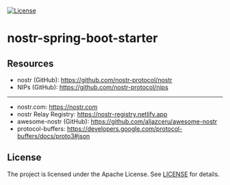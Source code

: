 [![License](https://img.shields.io/github/license/theborakompanioni/nostr-spring-boot-starter.svg?maxAge=2592000)](https://github.com/theborakompanioni/nostr-spring-boot-starter/blob/master/LICENSE)

nostr-spring-boot-starter
===


## Resources

- nostr (GitHub): https://github.com/nostr-protocol/nostr
- NIPs (GitHub): https://github.com/nostr-protocol/nips

---

- nostr.com: https://nostr.com
- nostr Relay Registry: https://nostr-registry.netlify.app
- awesome-nostr (GitHub): https://github.com/aljazceru/awesome-nostr
- protocol-buffers: https://developers.google.com/protocol-buffers/docs/proto3#json

## License

The project is licensed under the Apache License. See [LICENSE](LICENSE) for details.
